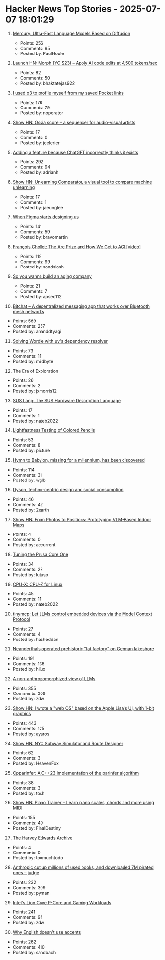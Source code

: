 # Hacker News Top Stories - 2025-07-07 18:01:29

1. [Mercury: Ultra-Fast Language Models Based on Diffusion](https://arxiv.org/abs/2506.17298)
   - Points: 256
   - Comments: 95
   - Posted by: PaulHoule

2. [Launch HN: Morph (YC S23) – Apply AI code edits at 4,500 tokens/sec](undefined)
   - Points: 82
   - Comments: 50
   - Posted by: bhaktatejas922

3. [I used o3 to profile myself from my saved Pocket links](https://noperator.dev/posts/o3-pocket-profile/)
   - Points: 176
   - Comments: 79
   - Posted by: noperator

4. [Show HN: Ossia score – a sequencer for audio-visual artists](https://github.com/ossia/score)
   - Points: 17
   - Comments: 0
   - Posted by: jcelerier

5. [Adding a feature because ChatGPT incorrectly thinks it exists](https://www.holovaty.com/writing/chatgpt-fake-feature/)
   - Points: 292
   - Comments: 94
   - Posted by: adrianh

6. [Show HN: Unlearning Comparator, a visual tool to compare machine unlearning](https://gnueaj.github.io/Machine-Unlearning-Comparator/)
   - Points: 17
   - Comments: 1
   - Posted by: jaeunglee

7. [When Figma starts designing us](https://designsystems.international/ideas/when-figma-starts-designing-us/)
   - Points: 141
   - Comments: 59
   - Posted by: bravomartin

8. [François Chollet: The Arc Prize and How We Get to AGI [video]](https://www.youtube.com/watch?v=5QcCeSsNRks)
   - Points: 119
   - Comments: 99
   - Posted by: sandslash

9. [So you wanna build an aging company](https://www.librariesforthefuture.bio/p/is-this-aging)
   - Points: 21
   - Comments: 7
   - Posted by: apsec112

10. [Bitchat – A decentralized messaging app that works over Bluetooth mesh networks](https://github.com/jackjackbits/bitchat)
   - Points: 569
   - Comments: 257
   - Posted by: ananddtyagi

11. [Solving Wordle with uv's dependency resolver](https://mildbyte.xyz/blog/solving-wordle-with-uv-dependency-resolver/)
   - Points: 73
   - Comments: 11
   - Posted by: mildbyte

12. [The Era of Exploration](https://yidingjiang.github.io/blog/post/exploration/)
   - Points: 26
   - Comments: 2
   - Posted by: jxmorris12

13. [SUS Lang: The SUS Hardware Description Language](https://sus-lang.org/)
   - Points: 17
   - Comments: 1
   - Posted by: nateb2022

14. [Lightfastness Testing of Colored Pencils](https://sarahrenaeclark.com/lightfast-testing-pencils/)
   - Points: 53
   - Comments: 8
   - Posted by: picture

15. [Hymn to Babylon, missing for a millennium, has been discovered](https://phys.org/news/2025-07-hymn-babylon-millennium.html)
   - Points: 114
   - Comments: 31
   - Posted by: wglb

16. [Dyson, techno-centric design and social consumption](https://2earth.github.io/website/20250707.html)
   - Points: 46
   - Comments: 42
   - Posted by: 2earth

17. [Show HN: From Photos to Positions: Prototyping VLM-Based Indoor Maps](https://arjo129.github.io/blog/5-7-2025-From-Photos-To-Positions-Prototyping.html)
   - Points: 4
   - Comments: 0
   - Posted by: accurrent

18. [Tuning the Prusa Core One](https://arachnoid.com/3D_Printing_Prusa_Core_One/)
   - Points: 34
   - Comments: 22
   - Posted by: lutusp

19. [CPU-X: CPU-Z for Linux](https://thetumultuousunicornofdarkness.github.io/CPU-X/)
   - Points: 45
   - Comments: 11
   - Posted by: nateb2022

20. [tinymcp: Let LLMs control embedded devices via the Model Context Protocol](https://github.com/golioth/tinymcp)
   - Points: 27
   - Comments: 4
   - Posted by: hasheddan

21. [Neanderthals operated prehistoric “fat factory” on German lakeshore](https://archaeologymag.com/2025/07/neanderthals-operated-fat-factory-125000-years-ago/)
   - Points: 191
   - Comments: 136
   - Posted by: hilux

22. [A non-anthropomorphized view of LLMs](http://addxorrol.blogspot.com/2025/07/a-non-anthropomorphized-view-of-llms.html)
   - Points: 355
   - Comments: 309
   - Posted by: zdw

23. [Show HN: I wrote a "web OS" based on the Apple Lisa's UI, with 1-bit graphics](https://alpha.lisagui.com/)
   - Points: 443
   - Comments: 125
   - Posted by: ayaros

24. [Show HN: NYC Subway Simulator and Route Designer](https://buildmytransit.nyc)
   - Points: 62
   - Comments: 3
   - Posted by: HeavenFox

25. [Cpparinfer: A C++23 implementation of the parinfer algorithm](https://gitlab.com/w0utert/cpparinfer)
   - Points: 38
   - Comments: 3
   - Posted by: tosh

26. [Show HN: Piano Trainer – Learn piano scales, chords and more using MIDI](https://github.com/ZaneH/piano-trainer)
   - Points: 155
   - Comments: 49
   - Posted by: FinalDestiny

27. [The Harvey Edwards Archive](https://www.harveyedwards-archive.com)
   - Points: 4
   - Comments: 0
   - Posted by: toomuchtodo

28. [Anthropic cut up millions of used books, and downloaded 7M pirated ones – judge](https://www.businessinsider.com/anthropic-cut-pirated-millions-used-books-train-claude-copyright-2025-6)
   - Points: 232
   - Comments: 309
   - Posted by: pyman

29. [Intel's Lion Cove P-Core and Gaming Workloads](https://chipsandcheese.com/p/intels-lion-cove-p-core-and-gaming)
   - Points: 241
   - Comments: 94
   - Posted by: zdw

30. [Why English doesn't use accents](https://www.deadlanguagesociety.com/p/why-english-doesnt-use-accents)
   - Points: 262
   - Comments: 410
   - Posted by: sandbach

